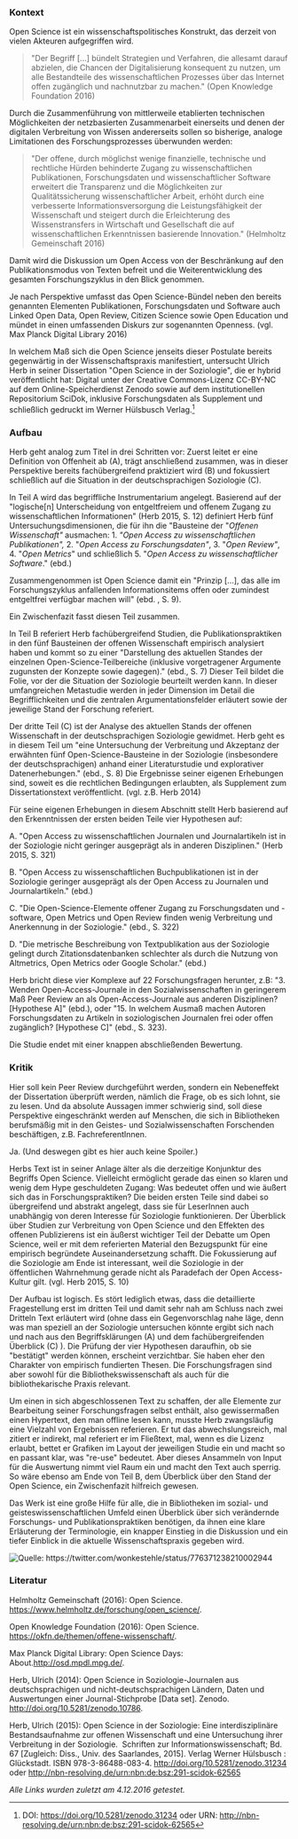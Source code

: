 
### Kontext

Open Science ist ein wissenschaftspolitisches Konstrukt, das derzeit von
vielen Akteuren aufgegriffen wird.

> "Der Begriff \[...\] bündelt Strategien und Verfahren, die allesamt
> darauf abzielen, die Chancen der Digitalisierung konsequent zu nutzen,
> um alle Bestandteile des wissenschaftlichen Prozesses über das
> Internet offen zugänglich und nachnutzbar zu machen." (Open Knowledge
> Foundation 2016)

Durch die Zusammenführung von mittlerweile etablierten technischen
Möglichkeiten der netzbasierten Zusammenarbeit einerseits und denen der
digitalen Verbreitung von Wissen andererseits sollen so bisherige,
analoge Limitationen des Forschungsprozesses überwunden werden:

> "Der offene, durch möglichst wenige finanzielle, technische und
> rechtliche Hürden behinderte Zugang zu wissenschaftlichen
> Publikationen, Forschungsdaten und wissenschaftlicher Software
> erweitert die Transparenz und die Möglichkeiten zur Qualitätssicherung
> wissenschaftlicher Arbeit, erhöht durch eine verbesserte
> Informationsversorgung die Leistungsfähigkeit der Wissenschaft und
> steigert durch die Erleichterung des Wissenstransfers in Wirtschaft
> und Gesellschaft die auf wissenschaftlichen Erkenntnissen basierende
> Innovation." (Helmholtz Gemeinschaft 2016)

Damit wird die Diskussion um Open Access von der Beschränkung auf den
Publikationsmodus von Texten befreit und die Weiterentwicklung des
gesamten Forschungszyklus in den Blick genommen.

Je nach Perspektive umfasst das Open Science-Bündel neben den bereits
genannten Elementen Publikationen, Forschungsdaten und Software auch
Linked Open Data, Open Review, Citizen Science sowie Open Education und
mündet in einen umfassenden Diskurs zur sogenannten Openness. (vgl. Max
Planck Digital Library 2016)

In welchem Maß sich die Open Science jenseits dieser Postulate bereits
gegenwärtig in der Wissenschaftspraxis manifestiert, untersucht Ulrich
Herb in seiner Dissertation "Open Science in der Soziologie", die er
hybrid veröffentlicht hat: Digital unter der Creative Commons-Lizenz
CC-BY-NC auf dem Online-Speicherdienst Zenodo
sowie auf dem institutionellen Repositorium
SciDok,
inklusive Forschungsdaten als Supplement und schließlich gedruckt im
Werner Hülsbusch Verlag.[^1]

### Aufbau

Herb geht analog zum Titel in drei Schritten vor: Zuerst leitet er eine
Definition von Offenheit ab (A), trägt anschließend zusammen, was in
dieser Perspektive bereits fachübergreifend praktiziert wird (B) und
fokussiert schließlich auf die Situation in der deutschsprachigen
Soziologie (C).

In Teil A wird das begriffliche Instrumentarium angelegt. Basierend auf
der "logische\[n\] Unterscheidung von entgeltfreiem und offenem Zugang
zu wissenschaftlichen Informationen" (Herb 2015, S. 12) definiert Herb
fünf Untersuchungsdimensionen, die für ihn die "Bausteine der "*Offenen
Wissenschaft"* ausmachen: 1. *"Open Access zu wissenschaftlichen
Publikationen",* 2. "*Open Access zu Forschungsdaten"*, 3. "*Open
Review"*, 4. "*Open Metrics*" und schließlich 5. "*Open Access zu
wissenschaftlicher Software*." (ebd.)

Zusammengenommen ist Open Science damit ein "Prinzip \[...\], das alle
im Forschungszyklus anfallenden Informationsitems offen oder zumindest
entgeltfrei verfügbar machen will" (ebd. , S. 9).

Ein Zwischenfazit fasst diesen Teil zusammen.

In Teil B referiert Herb fachübergreifend Studien, die
Publikationspraktiken in den fünf Bausteinen der offenen Wissenschaft
empirisch analysiert haben und kommt so zu einer "Darstellung des
aktuellen Standes der einzelnen Open-Science-Teilbereiche (inklusive
vorgetragener Argumente zugunsten der Konzepte sowie dagegen)." (ebd.,
S. 7) Dieser Teil bildet die Folie, vor der die Situation der Soziologie
beurteilt werden kann. In dieser umfangreichen Metastudie werden in
jeder Dimension im Detail die Begrifflichkeiten und die zentralen
Argumentationsfelder erläutert sowie der jeweilige Stand der Forschung
referiert.

Der dritte Teil (C) ist der Analyse des aktuellen Stands der offenen
Wissenschaft in der deutschsprachigen Soziologie gewidmet. Herb geht es
in diesem Teil um "eine Untersuchung der Verbreitung und Akzeptanz der
erwähnten fünf Open-Science-Bausteine in der Soziologie (insbesondere
der deutschsprachigen) anhand einer Literaturstudie und explorativer
Datenerhebungen." (ebd., S. 8) Die Ergebnisse seiner eigenen Erhebungen
sind, soweit es die rechtlichen Bedingungen erlaubten, als Supplement
zum Dissertationstext veröffentlicht. (vgl. z.B. Herb 2014)

Für seine eigenen Erhebungen in diesem Abschnitt stellt Herb basierend
auf den Erkenntnissen der ersten beiden Teile vier Hypothesen auf:

A.  "Open Access zu wissenschaftlichen Journalen und Journalartikeln ist
    in der Soziologie nicht geringer ausgeprägt als in anderen
    Disziplinen." (Herb 2015, S. 321)

B.  "Open Access zu wissenschaftlichen Buchpublikationen ist in der
    Soziologie geringer ausgeprägt als der Open Access zu Journalen
    und Journalartikeln." (ebd.)

C.  "Die Open-Science-Elemente offener Zugang zu Forschungsdaten und
    -software, Open Metrics und Open Review finden wenig Verbreitung
    und Anerkennung in der Soziologie." (ebd., S. 322)

D.  "Die metrische Beschreibung von Textpublikation aus der Soziologie
    gelingt durch Zitationsdatenbanken schlechter als durch die
    Nutzung von Altmetrics, Open Metrics oder Google Scholar." (ebd.)

Herb bricht diese vier Komplexe auf 22 Forschungsfragen herunter, z.B:
"3. Wenden Open-Access-Journale in den Sozialwissenschaften in
geringerem Maß Peer Review an als Open-Access-Journale aus anderen
Disziplinen? \[Hypothese A\]" (ebd.), oder "15. In welchem Ausmaß machen
Autoren Forschungsdaten zu Artikeln in soziologischen Journalen frei
oder offen zugänglich? \[Hypothese C\]" (ebd., S. 323).

Die Studie endet mit einer knappen abschließenden Bewertung.

### Kritik

Hier soll kein Peer Review durchgeführt werden, sondern ein Nebeneffekt
der Dissertation überprüft werden, nämlich die Frage, ob es sich lohnt,
sie zu lesen. Und da absolute Aussagen immer schwierig sind, soll diese
Perspektive eingeschränkt werden auf Menschen, die sich in Bibliotheken
berufsmäßig mit in den Geistes- und Sozialwissenschaften Forschenden
beschäftigen, z.B. FachreferentInnen.

Ja. (Und deswegen gibt es hier auch keine Spoiler.)

Herbs Text ist in seiner Anlage älter als die derzeitige Konjunktur des
Begriffs Open Science. Vielleicht ermöglicht gerade das einen so klaren
und wenig dem Hype geschuldeten Zugang: Was bedeutet offen und wie
äußert sich das in Forschungspraktiken? Die beiden ersten Teile sind
dabei so übergreifend und abstrakt angelegt, dass sie für LeserInnen
auch unabhängig von deren Interesse für Soziologie funktionieren. Der
Überblick über Studien zur Verbreitung von Open Science und den Effekten
des offenen Publizierens ist ein äußerst wichtiger Teil der Debatte um
Open Science, weil er mit dem referierten Material den Bezugspunkt für
eine empirisch begründete Auseinandersetzung schafft. Die Fokussierung
auf die Soziologie am Ende ist interessant, weil die Soziologie in der
öffentlichen Wahrnehmung gerade nicht als Paradefach der Open
Access-Kultur gilt. (vgl. Herb 2015, S. 10)

Der Aufbau ist logisch. Es stört lediglich etwas, dass die detaillierte
Fragestellung erst im dritten Teil und damit sehr nah am Schluss nach
zwei Dritteln Text erläutert wird (ohne dass ein Gegenvorschlag nahe
läge, denn was man speziell an der Soziologie untersuchen könnte ergibt
sich nach und nach aus den Begriffsklärungen (A) und dem
fachübergreifenden Überblick (C) ). Die Prüfung der vier Hypothesen
daraufhin, ob sie "bestätigt" werden können, erscheint verzichtbar. Sie
haben eher den Charakter von empirisch fundierten Thesen. Die
Forschungsfragen sind aber sowohl für die Bibliothekswissenschaft als
auch für die bibliothekarische Praxis relevant.

Um einen in sich abgeschlossenen Text zu schaffen, der alle Elemente zur
Bearbeitung seiner Forschungsfragen selbst enthält, also gewissermaßen
einen Hypertext, den man offline lesen kann, musste Herb zwangsläufig
eine Vielzahl von Ergebnissen referieren. Er tut das abwechslungsreich,
mal zitiert er indirekt, mal referiert er im Fließtext, mal, wenn es die
Lizenz erlaubt, bettet er Grafiken im Layout der jeweiligen Studie ein
und macht so en passant klar, was "re-use" bedeutet. Aber dieses
Ansammeln von Input für die Auswertung nimmt viel Raum ein und macht den
Text auch sperrig. So wäre ebenso am Ende von Teil B, dem Überblick über
den Stand der Open Science, ein Zwischenfazit hilfreich gewesen.

Das Werk ist eine große Hilfe für alle, die in Bibliotheken im sozial-
und geisteswissenschaftlichen Umfeld einen Überblick über sich
verändernde Forschungs- und Publikationspraktiken benötigen, da ihnen
eine klare Erläuterung der Terminologie, ein knapper Einstieg in die
Diskussion und ein tiefer Einblick in die aktuelle Wissenschaftspraxis
gegeben wird.

![Quelle: <https://twitter.com/wonkestehle/status/776371238210002944>](img/abbildung.png)

### Literatur

Helmholtz Gemeinschaft (2016): Open Science.
<https://www.helmholtz.de/forschung/open_science/>.

Open Knowledge Foundation (2016): Open Science.
<https://okfn.de/themen/offene-wissenschaft/>.

Max Planck Digital Library: Open Science Days:
About.<http://osd.mpdl.mpg.de/>.

Herb, Ulrich (2014): Open Science in Soziologie-Journalen aus
deutschsprachigen und nicht-deutschsprachigen Ländern, Daten und
Auswertungen einer Journal-Stichprobe \[Data set\]. Zenodo.
<http://doi.org/10.5281/zenodo.10786>.

Herb, Ulrich (2015): Open Science in der Soziologie: Eine
interdisziplinäre Bestandsaufnahme zur offenen Wissenschaft und eine
Untersuchung ihrer Verbreitung in der Soziologie.  Schriften zur
Informationswissenschaft; Bd. 67 \[Zugleich: Diss., Univ. des
Saarlandes, 2015\]. Verlag Werner Hülsbusch : Glückstadt. ISBN
978-3-86488-083-4.
<http://doi.org/10.5281/zenodo.31234> oder <http://nbn-resolving.de/urn:nbn:de:bsz:291-scidok-62565>

*Alle Links wurden zuletzt am 4.12.2016 getestet.*

[^1]:  DOI: <https://doi.org/10.5281/zenodo.31234> oder URN: <http://nbn-resolving.de/urn:nbn:de:bsz:291-scidok-62565>
